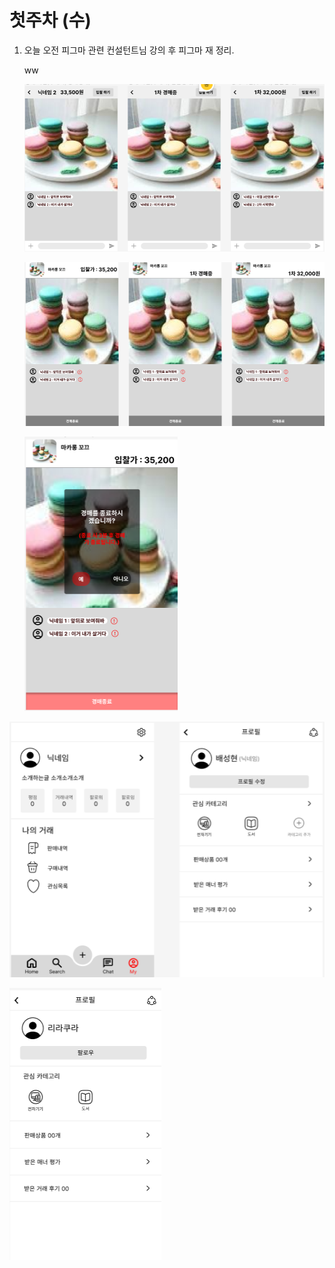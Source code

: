 # 첫주차 (수)

1. 오늘 오전 피그마 관련 컨설턴트님 강의 후 피그마 재 정리.

   

   ww

   ![image-20230111232034277](0111.assets/image-20230111232034277.png)

   ![image-20230111235420048](0111.assets/image-20230111235420048.png)

   ![image-20230111235450005](0111.assets/image-20230111235535567.png)

   

![image-20230111235507615](0111.assets/image-20230111235507615.png)

![image-20230111235515389](0111.assets/image-20230111235515389.png)
